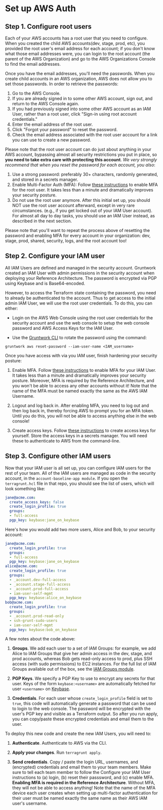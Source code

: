 # Set up AWS Auth

## Step 1. Configure root users

Each of your AWS accounts has a root user that you need to configure. When you created the child AWS accounts(dev, stage, prod, etc), you provided the root user's email address for each account; if you don't know what those email addresses were, you can login to the root account (the parent of the AWS Organization) and go to the AWS Organizations Console to find the email addresses.

Once you have the email addresses, you'll need the passwords. When you create child accounts in an AWS organization, AWS does not allow you to set those passwords. In order to retrieve the passwords:

1. Go to the AWS Console.
1. If you are already signed in to some other AWS account, sign out, and return to the AWS Console again.
1. If you had previously signed into some other AWS account as an IAM User, rather than a root user, click "Sign-in using root account credentials."
1. Enter the email address of the root user.
1. Click "Forgot your password" to reset the password.
1. Check the email address associated with the root user account for a link you can use to create a new password.

Please note that the root user account can do just about anything in your AWS account, bypassing almost all security restrictions you put in place, so **you need to take extra care with protecting this account**. *We very strongly recommend that when you reset the password for each account, you also*:
1. Use a strong password: preferably 30+ characters, randomly generated, and stored in a secrets manager.
1. Enable Multi-Factor Auth (MFA): Follow [these instructions](https://docs.aws.amazon.com/IAM/latest/UserGuide/id_credentials_mfa_enable_virtual.html#enable-virt-mfa-for-root) to enable MFA for the root user. It takes less than a minute and dramatically improves your security posture.
1. Do not use the root user anymore. After this initial set up, you should NOT use the root user account afterward, except in very rare circumstances. (e.g., if you get locked out of your IAM User account). For almost all day to day tasks, you should use an IAM User instead, as described in the next section.

Please note that you'll want to repeat the process above of resetting the password and enabling MFA for every account in your organization: dev, stage, prod, shared, security, logs, and the root account too!

## Step 2. Configure your IAM user

All IAM Users are defined and managed in the security account. Gruntwork created an IAM User with admin permissions in the security account when deploying your Reference Architecture. The password is encrypted via PGP using Keybase and is Base64-encoded.

However, to access the Terraform state containing the password, you need to already be authenticated to the account. Thus to get access to the initial admin IAM User, we will use the root user credentials. To do this, you can either:

* Login on the AWS Web Console using the root user credentials for the security account and use the web console to setup the web console password and AWS Access Keys for the IAM User.

* Use the [Gruntwork CLI](https://github.com/gruntwork-io/gruntwork/) to rotate the password using the command:

```
gruntwork aws reset-password --iam-user-name <IAM_username>
```

Once you have access with via you IAM user, finish hardening your security posture:

1. Enable MFA. Follow [these instructions](https://docs.aws.amazon.com/IAM/latest/UserGuide/id_credentials_mfa_enable.html) to enable MFA for your IAM User. It takes less than a minute and dramatically improves your security posture. Moreover, MFA is required by the Reference Architecture, and you won't be able to access any other accounts without it! Note that the name of the MFA must be named exactly the same as the AWS IAM Username.

1. Logout and log back in. After enabling MFA, you need to log out and then log back in, thereby forcing AWS to prompt you for an MFA token. Until you do this, you will not be able to access anything else in the web console!

1. Create access keys. Follow [these instructions](https://docs.aws.amazon.com/IAM/latest/UserGuide/id_credentials_access-keys.html) to create access keys for yourself. Store the access keys in a secrets manager. You will need these to authenticate to AWS from the command-line.

## Step 3. Configure other IAM users 

Now that your IAM user is all set up, you can configure IAM users for the rest of your team. All of the IAM users are managed as code in the security account, in the `account-baseline-app module`. If you open the `terragrunt.hcl` file in that repo, you should see the list of users, which will look something like:

```yaml
jane@acme.com:
  create_access_keys: false
  create_login_profile: true
  groups:
  - full-access
  pgp_key: keybase:jane_on_keybase
```

Here's how you would add two more users, Alice and Bob, to your security account:

```yaml
jane@acme.com:
  create_login_profile: true
  groups:
  - full-access
  pgp_key: keybase:jane_on_keybase
alice@acme.com:
  create_login_profile: true
  groups:
  - _account.dev-full-access
  - _account.stage-full-access
  - _account.prod-full-access
  - iam-user-self-mgmt
  pgp_key: keybase:alice_on_keybase
bob@acme.com:
  create_login_profile: true
  groups:
  - _account.prod-read-only
  - ssh-grunt-sudo-users
  - iam-user-self-mgmt
  pgp_key: keybase:bob_on_keybase
```

A few notes about the code above:

1. **Groups**. We add each user to a set of IAM Groups: for example, we add Alice to IAM Groups that give her admin access in the dev, stage, and prod accounts, whereas Bob gets read-only access to prod, plus SSH access (with sudo permissions) to EC2 instances. For the full list of IAM Groups available out of the box, see the [IAM Groups module](https://github.com/gruntwork-io/terraform-aws-security/tree/main/modules/iam-groups#iam-groups).

1. **PGP Keys**. We specify a PGP Key to use to encrypt any secrets for that user. Keys of the form `keybase:<username>` are automatically fetched for user `<username>` on [Keybase](https://keybase.io/).

1. **Credentials**. For each user whose `create_login_profile` field is set to `true`, this code will automatically generate a password that can be used to login to the web console. The password will be encrypted with the user's PGP key and visible as a Terraform output. So after you run apply, you can copy/paste these encrypted credentials and email them to the user.

To deploy this new code and create the new IAM Users, you will need to:

1. **Authenticate**. Authenticate to AWS via the CLI.

1. **Apply your changes**. Run `terragrunt apply`.

1. **Send credentials**. Copy / paste the login URL, usernames, and (encrypted) credentials and email them to your team members. Make sure to tell each team member to follow the Configure your IAM User instructions to (a) login, (b) reset their passsword, and (c) enable MFA. **Enabling MFA is required in the Reference Architecture**. Without MFA, they will not be able to access anything! Note that the name of the MFA device each user creates when setting up multi-factor authentication for their user must be named exactly the same name as their AWS IAM user's username.

